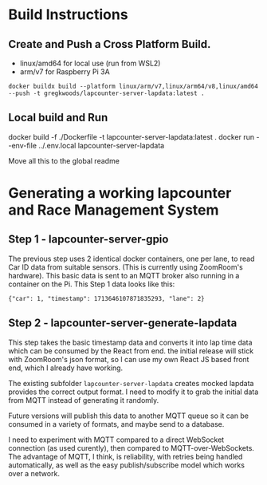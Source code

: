 # Build Instructions

## Create and Push a Cross Platform Build.

* linux/amd64 for local use (run from WSL2)
* arm/v7 for Raspberry Pi 3A

```
docker buildx build --platform linux/arm/v7,linux/arm64/v8,linux/amd64 --push -t gregkwoods/lapcounter-server-lapdata:latest .
```

## Local build and Run

docker build -f ./Dockerfile -t lapcounter-server-lapdata:latest .
docker run --env-file ../.env.local lapcounter-server-lapdata













Move all this to the global readme

# Generating a working lapcounter and Race Management System

## Step 1 - lapcounter-server-gpio

The previous step uses 2 identical docker containers, one per lane, to read Car ID data from suitable sensors. (This is currently using ZoomRoom's hardware). This basic data is sent to an MQTT broker also running in a container on the Pi.
This Step 1 data looks like this:

```{"car": 1, "timestamp": 1713646107871835293, "lane": 2}```

## Step 2 - lapcounter-server-generate-lapdata

This step takes the basic timestamp data and converts it into lap time data which can be consumed by the React from end.
the initial release will stick with ZoomRoom's json format, so I can use my own React JS based front end, which I already have working.

The existing subfolder ```lapcounter-server-lapdata``` creates mocked lapdata provides the correct output format. I need to modify it to grab the initial data from MQTT instead of generating it randomly.

Future versions will publish this data to another MQTT queue so it can be consumed in a variety of formats, and maybe send to a database.





I need to experiment with MQTT compared to a direct WebSocket connection (as used curently), then compared to MQTT-over-WebSockets. The advantage of MQTT, I think, is reliability, with retries being handled automatically, as well as the easy publish/subscribe model which works over a network.
